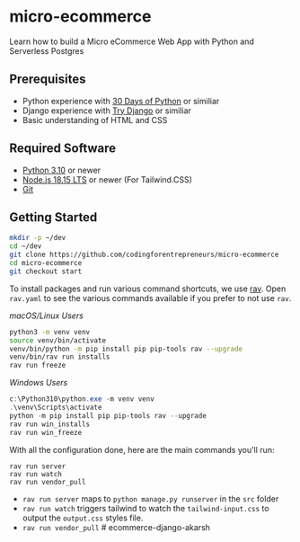 # micro-ecommerce
Learn how to build a Micro eCommerce Web App with Python and Serverless Postgres


## Prerequisites
- Python experience with [30 Days of Python](https://www.codingforentrepreneurs.com/courses/30-days-python-38/) or similiar
- Django experience with [Try Django](https://www.codingforentrepreneurs.com/courses/try-django-3-2/) or similiar
- Basic understanding of HTML and CSS

## Required Software
- [Python 3.10](https://www.python.org/downloads/) or newer
- [Node.js 18.15 LTS](https://nodejs.org/) or newer (For Tailwind.CSS)
- [Git](https://git-scm.com/)


## Getting Started

```bash
mkdir -p ~/dev
cd ~/dev
git clone https://github.com/codingforentrepreneurs/micro-ecommerce
cd micro-ecommerce
git checkout start
```

To install packages and run various command shortcuts, we use [rav](https://github.com/jmitchel3/rav). Open `rav.yaml` to see the various commands available if you prefer to not use `rav`.

_macOS/Linux Users_
```bash
python3 -m venv venv
source venv/bin/activate
venv/bin/python -m pip install pip pip-tools rav --upgrade
venv/bin/rav run installs
rav run freeze
```


_Windows Users_
```powershell
c:\Python310\python.exe -m venv venv
.\venv\Scripts\activate
python -m pip install pip pip-tools rav --upgrade
rav run win_installs
rav run win_freeze
```

With all the configuration done, here are the main commands you'll run:

```
rav run server
rav run watch
rav run vendor_pull
```

- `rav run server` maps to `python manage.py runserver` in the `src` folder
- `rav run watch` triggers tailwind to watch the `tailwind-input.css` to output the `output.css` styles file.
- `rav run vendor_pull`
#   e c o m m e r c e - d j a n g o - a k a r s h  
 